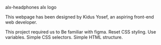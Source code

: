 alx-headphones
alx logo

This webpage has been designed by Kidus Yosef, an aspiring front-end web developer.

This project required us to
Be familiar with figma.
Reset CSS styling.
Use variables.
Simple CSS selectors.
Simple HTML structure.
